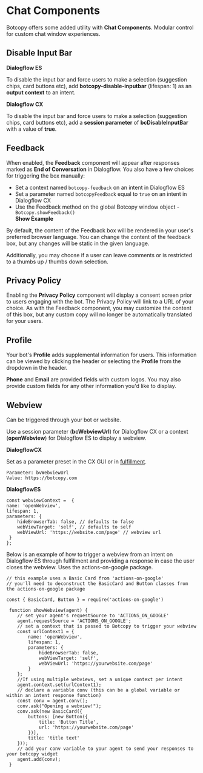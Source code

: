 # Chat Components
Botcopy offers some added utility with **Chat Components**. Modular control for custom chat window experiences.

## Disable Input Bar

**Dialogflow ES**

To disable the input bar and force users to make a selection (suggestion chips, card buttons etc), add **botcopy-disable-inputbar** (lifespan: 1) as an **output context** to an intent.

**Dialogflow CX**

To disable the input bar and force users to make a selection (suggestion chips, card buttons etc), add a **session parameter** of **bcDisableInputBar** with a value of **true**.

## Feedback
When enabled, the **Feedback** component will appear after responses marked as **End of Conversation** in Dialogflow. You also have a few choices for triggering the box manually:

- Set a context named `botcopy-feedback` on an intent in Dialogflow ES
- Set a parameter named `botcopyFeedback` equal to `true` on an intent in Dialogflow CX
- Use the Feedback method on the global Botcopy window object - `Botcopy.showFeedback()` <div onclick="Botcopy.openWindow(); Botcopy.showFeedback()" style="cursor: pointer">**Show Example**<div>


By default, the content of the Feedback box will be rendered in your user's preferred browser language. You can change the content of the feedback box, but any changes will be static in the given language.

Additionally, you may choose if a user can leave comments or is restricted to a thumbs up / thumbs down selection.

## Privacy Policy
Enabling the **Privacy Policy** component will display a consent screen prior to users engaging with the bot. The Privacy Policy will link to a URL of your choice. As with the Feedback component, you may customize the content of this box, but any custom copy will no longer be automatically translated for your users.

## Profile
Your bot's **Profile** adds supplemental information for users. This information can be viewed by clicking the header or selecting the **Profile** from the dropdown in the header.

**Phone** and **Email** are provided fields with custom logos. You may also provide custom fields for any other information you'd like to display.

## Webview

Can be triggered through your bot or website. 

Use a session parameter (**bcWebviewUrl**) for Dialogflow CX or a context (**openWebview**) for Dialogflow ES to display a webview. 

**DialogflowCX**

Set as a parameter preset in the CX GUI or in [fulfillment](https://cloud.google.com/dialogflow/cx/docs/concept/parameter). 

```
Parameter: bvWebviewUrl
Value: https://botcopy.com
```

**DialogflowES**

```
const webviewContext =  {
name: 'openWebview',
lifespan: 1,
parameters: {
    hideBrowserTab: false, // defaults to false
    webViewTarget: 'self', // defaults to self
    webViewUrl: 'https://website.com/page' // webview url
 }
};
```

Below is an example of how to trigger a webview from an intent on Dialogflow ES through fulfillment and providing a response in case the user closes the webview. Uses the actions-on-google package.

```
// this example uses a Basic Card from 'actions-on-google'
// you'll need to deconstruct the BasicCard and Button classes from the actions-on-google package

const { BasicCard, Button } = require('actions-on-google')

 function showWebview(agent) {
 	// set your agent's requestSource to 'ACTIONS_ON_GOOGLE'
 	agent.requestSource = 'ACTIONS_ON_GOOGLE';
 	// set a context that is passed to Botcopy to trigger your webview
 	const urlContext1 = {
 		name: 'openWebview',
 		lifespan: 1,
 		parameters: {
 			hideBrowserTab: false,
 			webViewTarget: 'self',
 			webViewUrl: 'https://yourwebsite.com/page'
 		}
 	};
 	//If using multiple webviews, set a unique context per intent
 	agent.context.set(urlContext1);
 	// declare a variable conv (this can be a global variable or within an intent response function)
 	const conv = agent.conv();
 	conv.ask("Opening a webview!");
 	conv.ask(new BasicCard({
 		buttons: [new Button({
 			title: 'Button Title',
 			url: 'https://yourwebsite.com/page'
 		})],
 		title: 'title text'
 	}));
 	// add your conv variable to your agent to send your responses to your botcopy widget
 	agent.add(conv);
 }
 ```